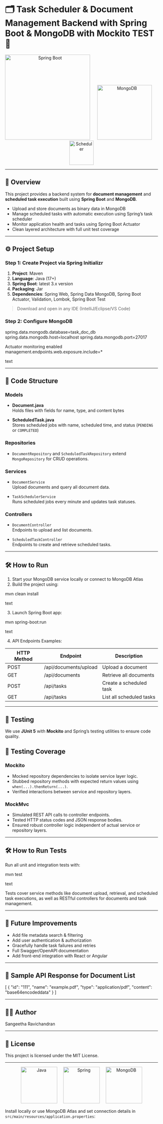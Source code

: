 # 🗂️ Task Scheduler & Document Management Backend with Spring Boot & MongoDB with Mockito TEST🚀

<p align="center">
  <img src="https://spring.io/images/projects/spring-boot-624x351.png" alt="Spring Boot" width="280" />
  &nbsp;&nbsp;&nbsp;&nbsp;
  <img src="https://webassets.mongodb.com/_com_assets/cms/mongodb-logo-rgb-j6w271g1xn.jpg" alt="MongoDB" width="180" />
  &nbsp;&nbsp;&nbsp;&nbsp;
  <img src="https://upload.wikimedia.org/wikipedia/commons/thumb/e/e9/Clock_icon.svg/1024px-Clock_icon.svg.png" alt="Scheduler" width="80" />
</p>

---

## 📜 Overview

This project provides a backend system for **document management** and **scheduled task execution** built using **Spring Boot** and **MongoDB**.

- Upload and store documents as binary data in MongoDB
- Manage scheduled tasks with automatic execution using Spring’s task scheduler
- Monitor application health and tasks using Spring Boot Actuator
- Clean layered architecture with full unit test coverage

---

## ⚙️ Project Setup

### Step 1: Create Project via Spring Initializr  
1. **Project**: Maven  
2. **Language**: Java (17+)  
3. **Spring Boot**: latest 3.x version  
4. **Packaging**: Jar  
5. **Dependencies**: Spring Web, Spring Data MongoDB, Spring Boot Actuator, Validation, Lombok, Spring Boot Test

> Download and open in any IDE (IntelliJ/Eclipse/VS Code)

### Step 2: Configure MongoDB


spring.data.mongodb.database=task_doc_db
spring.data.mongodb.host=localhost
spring.data.mongodb.port=27017

Actuator monitoring enabled
management.endpoints.web.exposure.include=*

text

---

## 🧱 Code Structure

### Models

- **Document.java**  
  Holds files with fields for name, type, and content bytes
  
- **ScheduledTask.java**  
  Stores scheduled jobs with name, scheduled time, and status (`PENDING` or `COMPLETED`)

### Repositories

- `DocumentRepository` and `ScheduledTaskRepository` extend `MongoRepository` for CRUD operations.

### Services

- `DocumentService`  
  Upload documents and query all document data.
  
- `TaskSchedulerService`  
  Runs scheduled jobs every minute and updates task statuses.

### Controllers

- `DocumentController`  
  Endpoints to upload and list documents.
  
- `ScheduledTaskController`  
  Endpoints to create and retrieve scheduled tasks.

---

## 🛠 How to Run

1. Start your MongoDB service locally or connect to MongoDB Atlas  
2. Build the project using:

mvn clean install

text

3. Launch Spring Boot app:

mvn spring-boot:run

text

4. API Endpoints Examples:

| HTTP Method | Endpoint              | Description                 |
| ----------- |-----------------------|-----------------------------|
| POST        | /api/documents/upload | Upload a document            |
| GET         | /api/documents        | Retrieve all documents       |
| POST        | /api/tasks            | Create a scheduled task      |
| GET         | /api/tasks            | List all scheduled tasks     |

---

## 🧪 Testing

We use **JUnit 5** with **Mockito** and Spring’s testing utilities to ensure code quality.


## 🧪 Testing Coverage

### Mockito

- Mocked repository dependencies to isolate service layer logic.
- Stubbed repository methods with expected return values using `when(...).thenReturn(...)`.
- Verified interactions between service and repository layers.
  
### MockMvc

- Simulated REST API calls to controller endpoints.
- Tested HTTP status codes and JSON response bodies.
- Ensured robust controller logic independent of actual service or repository layers.

---

## 🛠 How to Run Tests

Run all unit and integration tests with:

mvn test

text

Tests cover service methods like document upload, retrieval, and scheduled task executions, as well as RESTful controllers for documents and task management.

---



## 🚀 Future Improvements

- Add file metadata search & filtering  
- Add user authentication & authorization  
- Gracefully handle task failures and retries  
- Full Swagger/OpenAPI documentation  
- Add front-end integration with React or Angular  

---

## 📸 Sample API Response for Document List

[
{
"id": "111",
"name": "example.pdf",
"type": "application/pdf",
"content": "base64encodeddata"
}
]



---

## 👨‍💻 Author

Sangeetha Ravichandran

---

## 📄 License

This project is licensed under the MIT License.

---

<p align="center">
  <img src="https://upload.wikimedia.org/wikipedia/commons/thumb/1/1e/Java_Logo.svg/1280px-Java_Logo.svg.png" alt="Java" width="120" />
  &nbsp;&nbsp;&nbsp;
  <img src="https://spring.io/images/branding/spring-logo.svg" alt="Spring" width="120"/>
  &nbsp;&nbsp;&nbsp;
  <img src="https://webassets.mongodb.com/_com_assets/cms/mongodb-logo-rgb-j6w271g1xn.jpg" alt="MongoDB" width="120"/>
</p>

Install locally or use MongoDB Atlas and set connection details in `src/main/resources/application.properties`:

